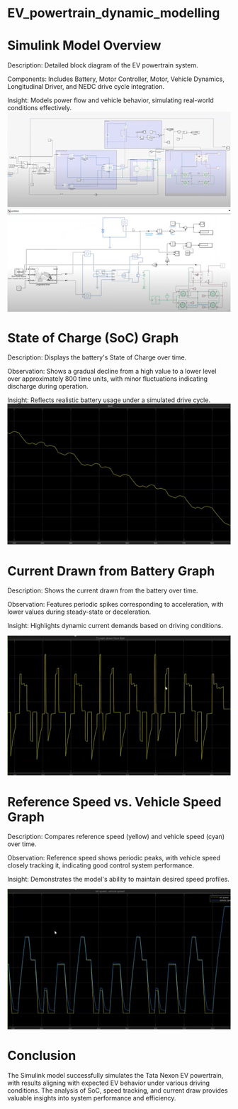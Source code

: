 # EV_powertrain_dynamic_modelling
# Simulink Model Overview

Description: Detailed block diagram of the EV powertrain system.

Components: Includes Battery, Motor Controller, Motor, Vehicle Dynamics, Longitudinal Driver, and NEDC drive cycle integration.

Insight: Models power flow and vehicle behavior, simulating real-world conditions effectively.
![model](<Screenshot 2025-08-04 004824.png>)
![model](<Screenshot 2025-08-04 004646.png>)


# State of Charge (SoC) Graph
Description: Displays the battery's State of Charge over time.

Observation: Shows a gradual decline from a high value to a lower level over approximately 800 time units, with minor fluctuations indicating discharge during operation.

Insight: Reflects realistic battery usage under a simulated drive cycle.
![SOC Curve](<Screenshot 2025-08-04 005005.png>)

# Current Drawn from Battery Graph

Description: Shows the current drawn from the battery over time.

Observation: Features periodic spikes corresponding to acceleration, with lower values during steady-state or deceleration.

Insight: Highlights dynamic current demands based on driving conditions.

![Current Drawn](<Screenshot 2025-08-04 004926.png>)


# Reference Speed vs. Vehicle Speed Graph





Description: Compares reference speed (yellow) and vehicle speed (cyan) over time.



Observation: Reference speed shows periodic peaks, with vehicle speed closely tracking it, indicating good control system performance.



Insight: Demonstrates the model's ability to maintain desired speed profiles.


![Reference speed, vehicle speed](<Screenshot 2025-08-04 004852.png>)


# Conclusion
The Simulink model successfully simulates the Tata Nexon EV powertrain, with results aligning with expected EV behavior under various driving conditions. The analysis of SoC, speed tracking, and current draw provides valuable insights into system performance and efficiency.
